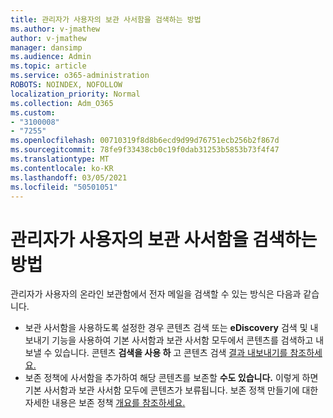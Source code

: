 ```yaml
---
title: 관리자가 사용자의 보관 사서함을 검색하는 방법
ms.author: v-jmathew
author: v-jmathew
manager: dansimp
ms.audience: Admin
ms.topic: article
ms.service: o365-administration
ROBOTS: NOINDEX, NOFOLLOW
localization_priority: Normal
ms.collection: Adm_O365
ms.custom:
- "3100008"
- "7255"
ms.openlocfilehash: 00710319f8d8b6ecd9d99d76751ecb256b2f867d
ms.sourcegitcommit: 78fe9f33438cb0c19f0dab31253b5853b73f4f47
ms.translationtype: MT
ms.contentlocale: ko-KR
ms.lasthandoff: 03/05/2021
ms.locfileid: "50501051"
---
```

# <a name="how-admins-can-search-a-users-archive-mailbox"></a>관리자가 사용자의 보관 사서함을 검색하는 방법

관리자가 사용자의 온라인 보관함에서 전자 메일을 검색할 수 있는 방식은 다음과 같습니다.

* 보관 사서함을 사용하도록 설정한  경우 콘텐츠 검색 또는 **eDiscovery** 검색 및 내보내기 기능을 사용하여 기본 사서함과 보관 사서함 모두에서 콘텐츠를 검색하고 내보낼 수 있습니다. 콘텐츠 **검색을 사용 하** 고 콘텐츠 검색 [결과 내보내기를 참조하세요.](https://docs.microsoft.com/office365/securitycompliance/export-search-results)
* 보존 정책에 사서함을 추가하여 해당 콘텐츠를 보존할 **수도 있습니다.** 이렇게 하면 기본 사서함과 보관 사서함 모두에 콘텐츠가 보류됩니다. 보존 정책 만들기에 대한 자세한 내용은 보존 정책 [개요를 참조하세요.](https://docs.microsoft.com/office365/securitycompliance/retention-policies)
